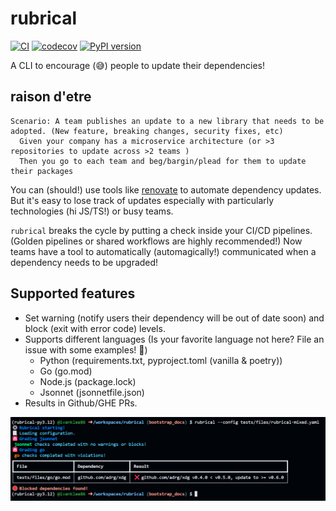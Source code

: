 # rubrical

[![CI](https://github.com/ivanklee86/rubrical/actions/workflows/ci.yaml/badge.svg)](https://github.com/ivanklee86/rubrical/actions/workflows/ci.yaml) [![codecov](https://codecov.io/gh/ivanklee86/rubrical/branch/main/graph/badge.svg?token=9WJM4LBDEX)](https://codecov.io/gh/ivanklee86/rubrical) [![PyPI version](https://badge.fury.io/py/rubrical.svg)](https://badge.fury.io/py/rubrical)

A CLI to encourage (😅) people to update their dependencies!

## raison d'etre

```gherkin
Scenario: A team publishes an update to a new library that needs to be adopted. (New feature, breaking changes, security fixes, etc)
  Given your company has a microservice architecture (or >3 repositories to update across >2 teams )
  Then you go to each team and beg/bargin/plead for them to update their packages
```

You can (should!) use tools like [renovate](https://github.com/renovatebot/renovate) to automate dependency updates.  But it's easy to lose track of updates especially with particularly technologies (hi JS/TS!) or busy teams.

`rubrical` breaks the cycle by putting a check inside your CI/CD pipelines. (Golden pipelines or shared workflows are highly recommended!)  Now teams have a tool to automatically (automagically!) communicated when a dependency needs to be upgraded!

## Supported features
- Set warning (notify users their dependency will be out of date soon) and block (exit with error code) levels.
- Supports different languages (Is your favorite language not here?  File an issue with some examples! 🤲)
  - Python (requirements.txt, pyproject.toml (vanilla & poetry))
  - Go (go.mod)
  - Node.js (package.lock)
  - Jsonnet (jsonnetfile.json)
- Results in Github/GHE PRs.

![rubrical](https://github.com/ivanklee86/rubrical/blob/main/docs/images/rubrical.png?raw=true)
